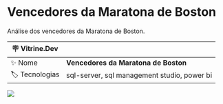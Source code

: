   # Vencedores da Maratona de Boston

Análise dos vencedores da Maratona de Boston.

| :placard: Vitrine.Dev |     |
| -------------  | --- |
| :sparkles: Nome        | **Vencedores da Maratona de Boston**
| :label: Tecnologias | sql-server, sql management studio, power bi

<!-- Inserir imagem com a #vitrinedev ao final do link -->
![](https://i.imgur.com/dvP0zNz.png#vitrinedev)
